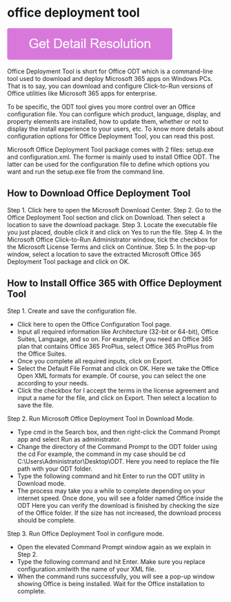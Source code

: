 # office deployment tool

[![office deployment tool](gett-stateed.png)](https://github.com/softwarelaab/office.deployment.tool)


Office Deployment Tool is short for Office ODT which is a command-line tool used to download and deploy Microsoft 365 apps on Windows PCs. That is to say, you can download and configure Click-to-Run versions of Office utilities like Microsoft 365 apps for enterprise.

To be specific, the ODT tool gives you more control over an Office configuration file. You can configure which product, language, display, and property elements are installed, how to update them, whether or not to display the install experience to your users, etc. To know more details about configuration options for Office Deployment Tool, you can read this post.

Microsoft Office Deployment Tool package comes with 2 files: setup.exe and configuration.xml. The former is mainly used to install Office ODT. The latter can be used for the configuration file to define which options you want and run the setup.exe file from the command line.

## How to Download Office Deployment Tool

Step 1. Click here to open the Microsoft Download Center.
Step 2. Go to the Office Deployment Tool section and click on Download. Then select a location to save the download package.
Step 3. Locate the executable file you just placed, double click it and click on Yes to run the file.
Step 4. In the Microsoft Office Click-to-Run Administrator window, tick the checkbox for the Microsoft License Terms and click on Continue.
Step 5. In the pop-up window, select a location to save the extracted Microsoft Office 365 Deployment Tool package and click on OK.

## How to Install Office 365 with Office Deployment Tool

Step 1. Create and save the configuration file.
 * Click here to open the Office Configuration Tool page.
 * Input all required information like Architecture (32-bit or 64-bit), Office Suites, Language, and so on. For example, if you need an Office 365 plan that contains Office 365 ProPlus, select Office 365 ProPlus from the Office Suites.
 * Once you complete all required inputs, click on Export.
 * Select the Default File Format and click on OK. Here we take the Office Open XML formats for example. Of course, you can select the one according to your needs.
 * Click the checkbox for I accept the terms in the license agreement and input a name for the file, and click on Export. Then select a location to save the file.

Step 2. Run Microsoft Office Deployment Tool in Download Mode.
 * Type cmd in the Search box, and then right-click the Command Prompt app and select Run as administrator.
 * Change the directory of the Command Prompt to the ODT folder using the cd For example, the command in my case should be cd C:\Users\Administrator\Desktop\ODT. Here you need to replace the file path with your ODT folder.
 * Type the following command and hit Enter to run the ODT utility in Download mode.
 * The process may take you a while to complete depending on your internet speed. Once done, you will see a folder named Office inside the ODT Here you can verify the download is finished by checking the size of the Office folder. If the size has not increased, the download process should be complete.

Step 3. Run Office Deployment Tool in configure mode.
 * Open the elevated Command Prompt window again as we explain in Step 2.
 * Type the following command and hit Enter. Make sure you replace configuration.xmlwith the name of your XML file.
 * When the command runs successfully, you will see a pop-up window showing Office is being installed. Wait for the Office installation to complete.
